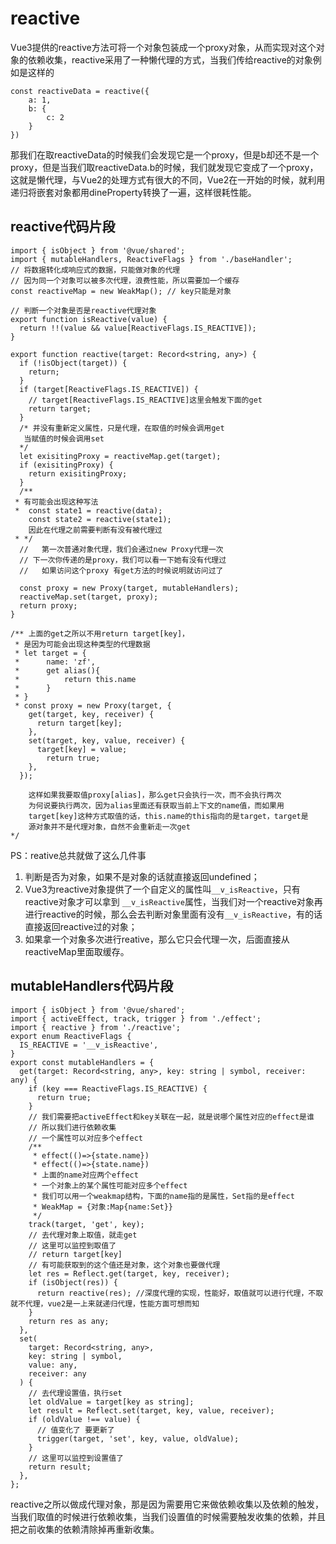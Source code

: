 # reactive

Vue3提供的reactive方法可将一个对象包装成一个proxy对象，从而实现对这个对象的依赖收集，reactive采用了一种懒代理的方式，当我们传给reactive的对象例如是这样的

```
const reactiveData = reactive({
	a: 1,
	b: {
		c: 2
	}
})
```

那我们在取reactiveData的时候我们会发现它是一个proxy，但是b却还不是一个proxy，但是当我们取reactiveData.b的时候，我们就发现它变成了一个proxy，这就是懒代理，与Vue2的处理方式有很大的不同，Vue2在一开始的时候，就利用递归将嵌套对象都用dineProperty转换了一遍，这样很耗性能。

## reactive代码片段

```
import { isObject } from '@vue/shared';
import { mutableHandlers, ReactiveFlags } from './baseHandler';
// 将数据转化成响应式的数据，只能做对象的代理
// 因为同一个对象可以被多次代理，浪费性能，所以需要加一个缓存
const reactiveMap = new WeakMap(); // key只能是对象

// 判断一个对象是否是reactive代理对象
export function isReactive(value) {
  return !!(value && value[ReactiveFlags.IS_REACTIVE]);
}

export function reactive(target: Record<string, any>) {
  if (!isObject(target)) {
    return;
  }
  if (target[ReactiveFlags.IS_REACTIVE]) {
    // target[ReactiveFlags.IS_REACTIVE]这里会触发下面的get
    return target;
  }
  /* 并没有重新定义属性，只是代理，在取值的时候会调用get
   当赋值的时候会调用set
  */
  let exisitingProxy = reactiveMap.get(target);
  if (exisitingProxy) {
    return exisitingProxy;
  }
  /**
 * 有可能会出现这种写法
 *  const state1 = reactive(data);
    const state2 = reactive(state1);
    因此在代理之前需要判断有没有被代理过
 * */
  //   第一次普通对象代理，我们会通过new Proxy代理一次
  // 下一次你传递的是proxy，我们可以看一下她有没有代理过
  //   如果访问这个proxy 有get方法的时候说明就访问过了

  const proxy = new Proxy(target, mutableHandlers);
  reactiveMap.set(target, proxy);
  return proxy;
}

/** 上面的get之所以不用return target[key]，
 * 是因为可能会出现这种类型的代理数据
 * let target = {
 *      name: 'zf',
 *      get alias(){
 *          return this.name
 *      }
 * }
 * const proxy = new Proxy(target, {
    get(target, key, receiver) {
      return target[key];
    },
    set(target, key, value, receiver) {
      target[key] = value;
        return true;
    },
  });
  
    这样如果我要取值proxy[alias]，那么get只会执行一次，而不会执行两次
    为何说要执行两次，因为alias里面还有获取当前上下文的name值，而如果用
    target[key]这种方式取值的话，this.name的this指向的是target，target是
    源对象并不是代理对象，自然不会重新走一次get
*/
```

PS：reative总共就做了这么几件事

1. 判断是否为对象，如果不是对象的话就直接返回undefined；
2. Vue3为reactive对象提供了一个自定义的属性叫`__v_isReactive`，只有reactive对象才可以拿到 `__v_isReactive`属性，当我们对一个reactive对象再进行reactive的时候，那么会去判断对象里面有没有`__v_isReactive`，有的话直接返回reactive过的对象；
3. 如果拿一个对象多次进行reative，那么它只会代理一次，后面直接从reactiveMap里面取缓存。

## mutableHandlers代码片段

```
import { isObject } from '@vue/shared';
import { activeEffect, track, trigger } from './effect';
import { reactive } from './reactive';
export enum ReactiveFlags {
  IS_REACTIVE = '__v_isReactive',
}
export const mutableHandlers = {
  get(target: Record<string, any>, key: string | symbol, receiver: any) {
    if (key === ReactiveFlags.IS_REACTIVE) {
      return true;
    }
    // 我们需要把activeEffect和key关联在一起，就是说哪个属性对应的effect是谁
    // 所以我们进行依赖收集
    // 一个属性可以对应多个effect
    /**
     * effect(()=>{state.name})
     * effect(()=>{state.name})
     * 上面的name对应两个effect
     * 一个对象上的某个属性可能对应多个effect
     * 我们可以用一个weakmap结构，下面的name指的是属性，Set指的是effect
     * WeakMap = {对象:Map{name:Set}}
     */
    track(target, 'get', key);
    // 去代理对象上取值，就走get
    // 这里可以监控到取值了
    // return target[key]
    // 有可能获取到的这个值还是对象，这个对象也要做代理
    let res = Reflect.get(target, key, receiver);
    if (isObject(res)) {
      return reactive(res); //深度代理的实现，性能好，取值就可以进行代理，不取就不代理，vue2是一上来就递归代理，性能方面可想而知
    }
    return res as any;
  },
  set(
    target: Record<string, any>,
    key: string | symbol,
    value: any,
    receiver: any
  ) {
    // 去代理设置值，执行set
    let oldValue = target[key as string];
    let result = Reflect.set(target, key, value, receiver);
    if (oldValue !== value) {
      // 值变化了 要更新了
      trigger(target, 'set', key, value, oldValue);
    }
    // 这里可以监控到设置值了
    return result;
  },
};
```

reactive之所以做成代理对象，那是因为需要用它来做依赖收集以及依赖的触发，当我们取值的时候进行依赖收集，当我们设置值的时候需要触发收集的依赖，并且把之前收集的依赖清除掉再重新收集。

